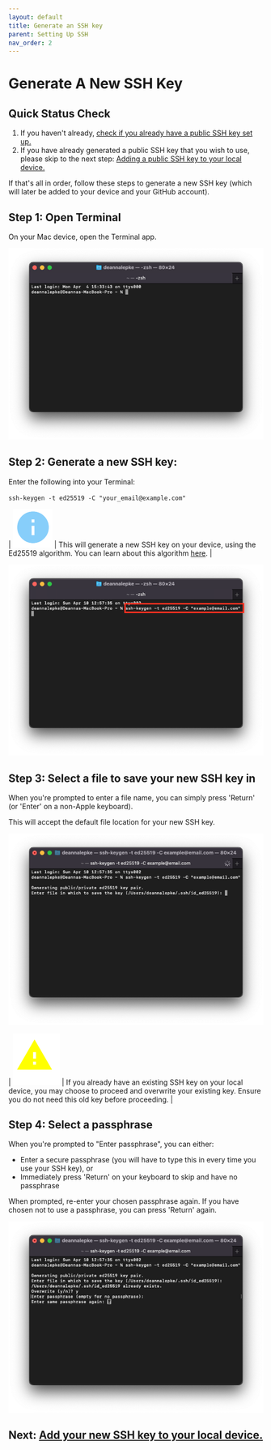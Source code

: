 ```yaml
---
layout: default
title: Generate an SSH key
parent: Setting Up SSH
nav_order: 2
---
```


# Generate A New SSH Key

## Quick Status Check
1. If you haven't already, [check if you already have a public SSH key set up.](https://dlepke.github.io/Deanna-Wilson-Ray/docs/settingUpSSH/checkforSSH/)
2. If you have already generated a public SSH key that you wish to use, please skip to the next step: [Adding a public SSH key to your local device.](https://dlepke.github.io/Deanna-Wilson-Ray/docs/settingUpSSH/addnewSSH/)

If that's all in order, follow these steps to generate a new SSH key (which will later be added to your device and your GitHub account).

## Step 1: Open Terminal
On your Mac device, open the Terminal app.

![An image depcting a blank, new Terminal window](../../assets/images/Terminal-start.png)

## Step 2: Generate a new SSH key:

Enter the following into your Terminal:

`ssh-keygen -t ed25519 -C "your_email@example.com"`

| ![Info Icon](../../assets/images/info.png) | This will generate a new SSH key on your device, using the Ed25519 algorithm. You can learn about this algorithm [here](https://en.wikipedia.org/wiki/EdDSA#Ed25519). |

![](../../assets/images/generate-key.png)

## Step 3: Select a file to save your new SSH key in

When you're prompted to enter a file name, you can simply press 'Return' (or 'Enter' on a non-Apple keyboard).

This will accept the default file location for your new SSH key.

![An image depicting the command line prompt to enter a destination for your new SSH key](../../assets/images/enter-file-name.png)

| ![Warning Icon](../../assets/images/warning.png) | If you already have an existing SSH key on your local device, you may choose to proceed and overwrite your existing key. Ensure you do not need this old key before proceeding. |

## Step 4: Select a passphrase

When you're prompted to "Enter passphrase", you can either:

* Enter a secure passphrase (you will have to type this in every time you use your SSH key), or
* Immediately press 'Return' on your keyboard to skip and have no passphrase

When prompted, re-enter your chosen passphrase again. If you have chosen not to use a passphrase, you can press 'Return' again.

![An image depicting the command line prompt to enter in a passphrase for your new SSH Key](../../assets/images/enter-passphrase.png)

## Next: [Add your new SSH key to your local device.](https://dlepke.github.io/Deanna-Wilson-Ray/docs/settingUpSSH/addnewSSH/)

